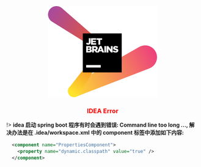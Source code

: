 <center>

![logo](../../media/idea/logo.svg ':size=10%')

### <font color=red>IDEA Error</font> <!-- {docsify-ignore} -->
</center>

!> **idea 启动 spring boot 程序有时会遇到错误: Command line too long ..., 解决办法是在 .idea/workspace.xml
中的 component 标签中添加如下内容:**
```xml
  <component name="PropertiesComponent">
    <property name="dynamic.classpath" value="true" />
  </component>
```

